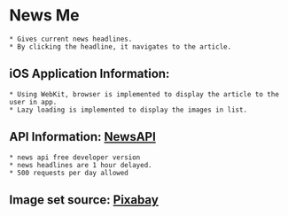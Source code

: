 # News Me
    * Gives current news headlines.
    * By clicking the headline, it navigates to the article.
## iOS Application Information:
    * Using WebKit, browser is implemented to display the article to the user in app.
    * Lazy loading is implemented to display the images in list.

## API Information: [NewsAPI](https://newsapi.org)
    * news api free developer version
    * news headlines are 1 hour delayed.
    * 500 requests per day allowed
## Image set source: [Pixabay](https://pixabay.com/photos/news-daily-newspaper-press-1172463)
